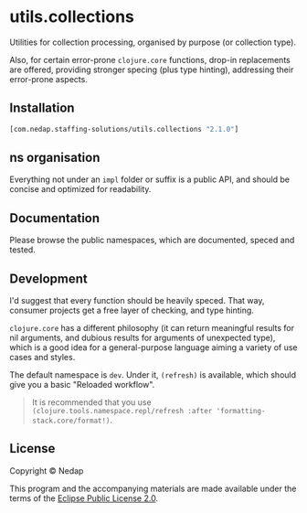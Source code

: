 # utils.collections

<!-- (In short: What does the project do?) -->

Utilities for collection processing, organised by purpose (or collection type).

Also, for certain error-prone `clojure.core` functions, drop-in replacements are offered, providing stronger specing (plus type hinting), addressing their error-prone aspects.

## Installation

```clojure
[com.nedap.staffing-solutions/utils.collections "2.1.0"]
```

## ns organisation

Everything not under an `impl` folder or suffix is a public API, and should be concise and optimized for readability.

## Documentation

Please browse the public namespaces, which are documented, speced and tested.

## Development

I'd suggest that every function should be heavily speced. That way, consumer projects get a free layer of checking, and type hinting.

`clojure.core` has a different philosophy (it can return meaningful results for nil arguments, and dubious results for arguments of unexpected type),
which is a good idea for a general-purpose language aiming a variety of use cases and styles.

The default namespace is `dev`. Under it, `(refresh)` is available, which should give you a basic "Reloaded workflow".

> It is recommended that you use `(clojure.tools.namespace.repl/refresh :after 'formatting-stack.core/format!)`.

## License

Copyright © Nedap

This program and the accompanying materials are made available under the terms of the [Eclipse Public License 2.0](https://www.eclipse.org/legal/epl-2.0).
